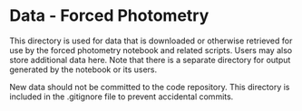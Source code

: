 # Data - Forced Photometry

This directory is used for data that is downloaded or otherwise retrieved for use by the forced photometry notebook and related scripts. Users may also store additional data here. Note that there is a separate directory for output generated by the notebook or its users.

New data should not be committed to the code repository. This directory is included in the .gitignore file to prevent accidental commits.

